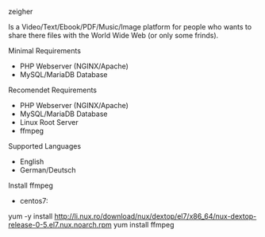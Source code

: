 zeigher

  Is a Video/Text/Ebook/PDF/Music/Image platform for people who wants to share there files with the World Wide Web (or only some frinds).
  
Minimal Requirements
  - PHP Webserver (NGINX/Apache)
  - MySQL/MariaDB Database
  
Recomendet Requirements
  - PHP Webserver (NGINX/Apache)
  - MySQL/MariaDB Database
  - Linux Root Server
  - ffmpeg
  
Supported Languages
  - English
  - German/Deutsch

Install ffmpeg 
  - centos7:

  yum -y install http://li.nux.ro/download/nux/dextop/el7/x86_64/nux-dextop-release-0-5.el7.nux.noarch.rpm
  yum install ffmpeg
